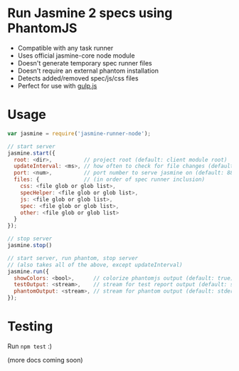Run Jasmine 2 specs using PhantomJS
===================================
 - Compatible with any task runner
 - Uses official jasmine-core node module
 - Doesn't generate temporary spec runner files
 - Doesn't require an external phantom installation
 - Detects added/removed spec/js/css files
 - Perfect for use with [gulp.js](http://gulpjs.com/)

Usage
=====
``` javascript
var jasmine = require('jasmine-runner-node');

// start server
jasmine.start({
  root: <dir>,          // project root (default: client module root)
  updateInterval: <ms>, // how often to check for file changes (default: 1000)
  port: <num>,          // port number to serve jasmine on (default: 8888)
  files: {              // (in order of spec runner inclusion)
    css: <file glob or glob list>,
    specHelper: <file glob or glob list>,
    js: <file glob or glob list>,
    spec: <file glob or glob list>,
    other: <file glob or glob list>
  }
});

// stop server
jasmine.stop()

// start server, run phantom, stop server
// (also takes all of the above, except updateInterval)
jasmine.run({
  showColors: <bool>,      // colorize phantomjs output (default: true)
  testOutput: <stream>,    // stream for test report output (default: stdout)
  phantomOutput: <stream>, // stream for phantom output (default: stderr)
});

```

Testing
=======
Run `npm test` :)

(more docs coming soon)


